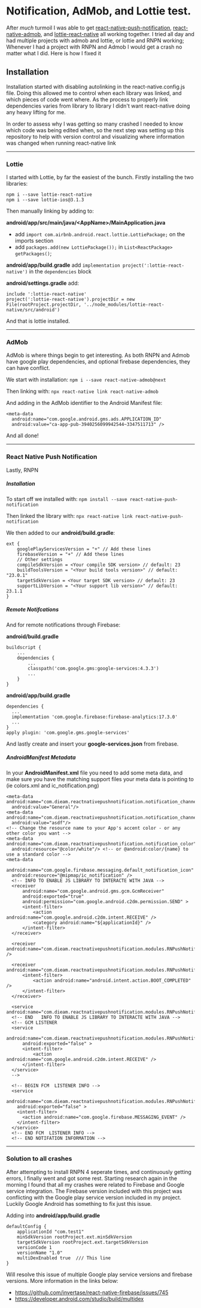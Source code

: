 # Notification, AdMob, and Lottie test.

After *much* turmoil I was able to get [react-native-push-notification](https://github.com/zo0r/react-native-push-notification#readme), [react-native-admob](https://github.com/sbugert/react-native-admob), and [lottie-react-native](https://github.com/react-native-community/lottie-react-native) all working together. I tried all day and had multiple projects with admob and lottie, or lottie and RNPN working; Whenever I had a project with RNPN and Admob I would get a crash no matter what I did.
Here is how I fixed it

## Installation

Installation started with disabling autolinking in the react-native.config.js file. Doing this allowed me to control when each library was linked, and which pieces of code went where. As the process to properly link dependencies varies from library to library I didn't want react-native doing any heavy lifting for me.

In order to assess why I was getting so many crashed I needed to know which code was being edited when, so the next step was setting up this repository to help with version control and visualizing where information was changed when running react-native link

---

### Lottie

I started with Lottie, by far the easiest of the bunch.
Firstly installing the two libraries:
```
npm i --save lottie-react-native
npm i --save lottie-ios@3.1.3
```

Then manually linking by adding to:

**android/app/src/main/java/\<AppName\>/MainApplication.java**
- add `import com.airbnb.android.react.lottie.LottiePackage;` on the imports section
- add `packages.add(new LottiePackage());` in `List<ReactPackage> getPackages()`;

 **android/app/build.gradle**
add `implementation project(':lottie-react-native')` in the `dependencies` block

**android/settings.gradle**
add:
```
include ':lottie-react-native'
project(':lottie-react-native').projectDir = new File(rootProject.projectDir, '../node_modules/lottie-react-native/src/android')
```

And that is lottie installed.

---

### AdMob

AdMob is where things begin to get interesting. As both RNPN and Admob have google play dependencies, and optional firebase dependencies, they can have conflict.

We start with installation:
`npm i --save react-native-admob@next`

Then linking with:
`npx react-native link react-native-admob`

And adding in the AdMob identifier to the Android Manifest file:
```
<meta-data
  android:name="com.google.android.gms.ads.APPLICATION_ID"
  android:value="ca-app-pub-3940256099942544~3347511713" />
```

And all done!

---

### React Native Push Notification

Lastly, RNPN

##### Installation
To start off we installed with:
`npm install --save react-native-push-notification`

Then linked the library with:
`npx react-native link react-native-push-notification`

We then added to our **android/build.gradle**:
```
ext {
    googlePlayServicesVersion = "+" // Add these lines
    firebaseVersion = "+" // Add these lines
    // Other settings
    compileSdkVersion = <Your compile SDK version> // default: 23
    buildToolsVersion = "<Your build tools version>" // default: "23.0.1"
    targetSdkVersion = <Your target SDK version> // default: 23
    supportLibVersion = "<Your support lib version>" // default: 23.1.1
}
```

##### Remote Notifcations
And for remote notifications through Firebase:

**android/build.gradle**
```
buildscript {
    ...
    dependencies {
        ...
        classpath('com.google.gms:google-services:4.3.3')
        ...
    }
}
```

**android/app/build.gradle**
```
dependencies {
  ...
  implementation 'com.google.firebase:firebase-analytics:17.3.0'
  ...
}
apply plugin: 'com.google.gms.google-services'
```

And lastly create and insert your **google-services.json** from firebase.

##### AndroidManifest Metadata

In your **AndroidManifest.xml** file you need to add some meta data, and make sure you have the matching support files your meta data is pointing to (ie colors.xml and ic_notification.png)

```
<meta-data  android:name="com.dieam.reactnativepushnotification.notification_channel_name"
  android:value="General"/>
<meta-data  android:name="com.dieam.reactnativepushnotification.notification_channel_description"
  android:value="asdf"/>
<!-- Change the resource name to your App's accent color - or any other color you want -->
<meta-data  android:name="com.dieam.reactnativepushnotification.notification_color"
  android:resource="@color/white"/> <!-- or @android:color/{name} to use a standard color -->
<meta-data
  android:name="com.google.firebase.messaging.default_notification_icon"
  android:resource="@mipmap/ic_notification" />
  <!-- INFO TO ENABLE JS LIBRARY TO INTERACTE WITH JAVA -->
  <receiver
      android:name="com.google.android.gms.gcm.GcmReceiver"
      android:exported="true"
      android:permission="com.google.android.c2dm.permission.SEND" >
      <intent-filter>
          <action android:name="com.google.android.c2dm.intent.RECEIVE" />
          <category android:name="${applicationId}" />
      </intent-filter>
  </receiver>

  <receiver android:name="com.dieam.reactnativepushnotification.modules.RNPushNotificationPublisher" />

  <receiver android:name="com.dieam.reactnativepushnotification.modules.RNPushNotificationBootEventReceiver">
      <intent-filter>
          <action android:name="android.intent.action.BOOT_COMPLETED" />
      </intent-filter>
  </receiver>

  <service android:name="com.dieam.reactnativepushnotification.modules.RNPushNotificationRegistrationService"/>
  <!-- END   INFO TO ENABLE JS LIBRARY TO INTERACTE WITH JAVA -->
  <!-- GCM LISTENER
  <service
      android:name="com.dieam.reactnativepushnotification.modules.RNPushNotificationListenerServiceGcm"
      android:exported="false" >
      <intent-filter>
          <action android:name="com.google.android.c2dm.intent.RECEIVE" />
      </intent-filter>
  </service>
  -->

  <!-- BEGIN FCM  LISTENER INFO -->
  <service
    android:name="com.dieam.reactnativepushnotification.modules.RNPushNotificationListenerService"
    android:exported="false" >
    <intent-filter>
      <action android:name="com.google.firebase.MESSAGING_EVENT" />
    </intent-filter>
  </service>
  <!-- END FCM  LISTENER INFO -->
  <!-- END NOTIFATION INFORMATION -->
```

---

### Solution to all crashes

After attempting to install RNPN 4 seperate times, and continuously getting errors, I finally went and got some rest. Starting research again in the morning I found that all my crashes were related to Firebase and Google service integration. The Firebase version included with this project was conflicting with the Google play service version included in my project.
Luckily Google Android has something to fix just this issue.

Adding into **android/app/build.gradle**
```
defaultConfig {
    applicationId "com.test1"
    minSdkVersion rootProject.ext.minSdkVersion
    targetSdkVersion rootProject.ext.targetSdkVersion
    versionCode 1
    versionName "1.0"
    multiDexEnabled true  /// This line
}
```

Will resolve this issue of multiple Google play service versions and firebase versions.
More information in the links below:
- https://github.com/invertase/react-native-firebase/issues/745
- https://developer.android.com/studio/build/multidex

